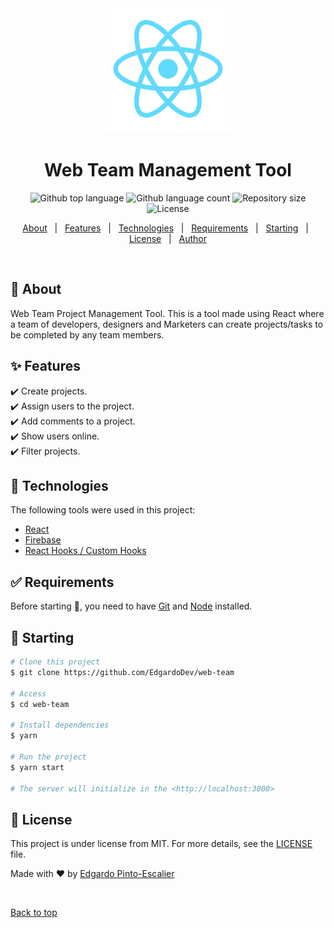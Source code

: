 <div align="center" id="top"> 
  <img src="https://github.com/EdgardoDev/MyFiles/blob/main/react-square.png?raw=true" alt="React Logo" height="200" width="200"/>
</div>

<h1 align="center">Web Team Management Tool</h1>

<p align="center">
  <img alt="Github top language" src="https://img.shields.io/github/languages/top/EdgardoDev/web-team?logo=react&logoColor=%23fff&style=for-the-badge&color=066da5">

  <img alt="Github language count" src="https://img.shields.io/github/languages/count/EdgardoDev/web-team?logo=react&logoColor=%23fff&style=for-the-badge&color=066da5">

  <img alt="Repository size" src="https://img.shields.io/github/repo-size/EdgardoDev/web-team?logo=github&logoColor=%23fff&style=for-the-badge&color=066da5">

  <img alt="License" src="https://img.shields.io/github/license/EdgardoDev/web-team?logo=github&style=for-the-badge&color=066da5">

  <!-- <img alt="Github issues" src="https://img.shields.io/github/issues/{{YOUR_GITHUB_USERNAME}}/web-team?color=56BEB8" /> -->

  <!-- <img alt="Github forks" src="https://img.shields.io/github/forks/{{YOUR_GITHUB_USERNAME}}/web-team?color=56BEB8" /> -->

  <!-- <img alt="Github stars" src="https://img.shields.io/github/stars/{{YOUR_GITHUB_USERNAME}}/web-team?color=56BEB8" /> -->
</p>


<p align="center">
  <a href="#dart-about">About</a> &#xa0; | &#xa0; 
  <a href="#sparkles-features">Features</a> &#xa0; | &#xa0;
  <a href="#rocket-technologies">Technologies</a> &#xa0; | &#xa0;
  <a href="#white_check_mark-requirements">Requirements</a> &#xa0; | &#xa0;
  <a href="#checkered_flag-starting">Starting</a> &#xa0; | &#xa0;
  <a href="#memo-license">License</a> &#xa0; | &#xa0;
  <a href="https://github.com/EdgardoDev" target="_blank">Author</a>
</p>

<br>

## :dart: About ##

Web Team Project Management Tool. This is a tool made using React where a team of developers, designers and Marketers can create projects/tasks to be completed by any team members. 

## :sparkles: Features ##

:heavy_check_mark: Create projects.\
:heavy_check_mark: Assign users to the project.\
:heavy_check_mark: Add comments to a project.\
:heavy_check_mark: Show users online.\
:heavy_check_mark: Filter projects.

## :rocket: Technologies ##

The following tools were used in this project:

- [React](https://pt-br.reactjs.org/)
- [Firebase](https://firebase.google.com/)
- [React Hooks / Custom Hooks](https://reactjs.org/docs/hooks-intro.html)


## :white_check_mark: Requirements ##

Before starting :checkered_flag:, you need to have [Git](https://git-scm.com) and [Node](https://nodejs.org/en/) installed.

## :checkered_flag: Starting ##

```bash
# Clone this project
$ git clone https://github.com/EdgardoDev/web-team

# Access
$ cd web-team

# Install dependencies
$ yarn

# Run the project
$ yarn start

# The server will initialize in the <http://localhost:3000>
```

## :memo: License ##

This project is under license from MIT. For more details, see the [LICENSE](LICENSE.md) file.


Made with :heart: by <a href="https://github.com/EdgardoDev" target="_blank">Edgardo Pinto-Escalier</a>

&#xa0;

<a href="#top">Back to top</a>
